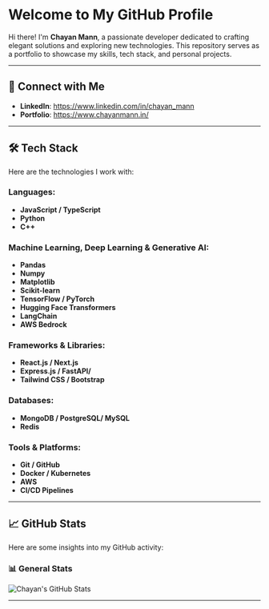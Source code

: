 
<!--
**chayan-mann/chayan-mann** is a ✨ _special_ ✨ repository because its `README.md` (this file) appears on your GitHub profile.

Here are some ideas to get you started:

- 🔭 I’m currently working on ...
- 🌱 I’m currently learning ...
- 👯 I’m looking to collaborate on ...
- 🤔 I’m looking for help with ...
- 💬 Ask me about ...
- 📫 How to reach me: ...
- 😄 Pronouns: ...
- ⚡ Fun fact: ...
-->



#  Welcome to My GitHub Profile

Hi there! I'm **Chayan Mann**, a passionate developer dedicated to crafting elegant solutions and exploring new technologies. This repository serves as a portfolio to showcase my skills, tech stack, and personal projects.

---

## 🤝 Connect with Me

- **LinkedIn**: https://www.linkedin.com/in/chayan_mann
- **Portfolio**: https://www.chayanmann.in/

---
## 🛠️ Tech Stack

Here are the technologies I work with:

### Languages:
- **JavaScript / TypeScript**  
- **Python**  
- **C++**

### Machine Learning, Deep Learning & Generative AI:
- **Pandas**
- **Numpy**
- **Matplotlib**
- **Scikit-learn**
- **TensorFlow / PyTorch**
- **Hugging Face Transformers**
- **LangChain**
- **AWS Bedrock**


### Frameworks & Libraries:
- **React.js / Next.js**  
- **Express.js / FastAPI/**  
- **Tailwind CSS / Bootstrap**  

### Databases:
- **MongoDB / PostgreSQL/ MySQL**  
- **Redis**  

### Tools & Platforms:
- **Git / GitHub**  
- **Docker / Kubernetes**  
- **AWS** 
- **CI/CD Pipelines**  

---

## 📈 GitHub Stats

Here are some insights into my GitHub activity:




### 📊 General Stats
![Chayan's GitHub Stats](https://github-readme-stats.vercel.app/api?username=chayan-mann&show_icons=true&theme=radical)  

---






